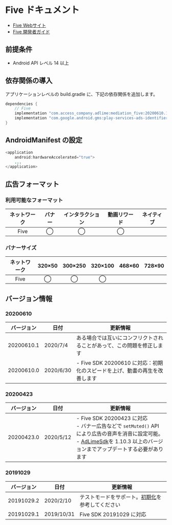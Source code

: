 # Five ドキュメント

- [Five Webサイト](https://www.five-corp.com/)
- [Five 開発者ガイド](https://partner.fivecdm.com/help/integration)

## 前提条件
- Android API レベル 14 以上

## 依存関係の導入
アプリケーションレベルの build.gradle に、下記の依存関係を追加します。

```java
dependencies {
    // Five
    implementation "com.access_company.adlime:mediation_five:20200610.1"
    implementation "com.google.android.gms:play-services-ads-identifier:16.0.0"
}
```

## AndroidManifest の設定
```java
<application
    android:hardwareAccelerated="true">
    ...
</application>
```

## 広告フォーマット

### 利用可能なフォーマット
|ネットワーク |バナー |インタラクション |動画リワード |ネイティブ |
|:---------:|:----:|:------------:|:---------:|:--------:|
| Five      | ◯    | ◯            | ◯         |          |

### バナーサイズ
|ネットワーク | 320×50 | 300×250 | 320×100 | 468×60 | 728×90 |
|:---------:|:------:|:-------:|:-------:|:------:|:------:|
| Five      | ◯      | ◯       | ◯       |        |        |


## バージョン情報
### 20200610
| バージョン    | 日付       | 更新情報                          |
|-------------|------------|---------------------------------|
| 20200610.1  | 2020/7/4   | ある場合では互いにコンフリクトされることがあって、この問題を修正します|
| 20200610.0  | 2020/6/30  | - Five SDK 20200610 に対応：初期化のスピードを上げ、動畫の再生を改善します|

### 20200423
| バージョン    | 日付       | 更新情報                          |
|-------------|------------|---------------------------------|
| 20200423.0  | 2020/5/12  | - Five SDK 20200423 に対応<br>- バナー広告などで `setMuted()` API により広告の音声を消音に設定可能。 <br>- [AdLimeSdk](./init.md)を 1.10.3 以上のバージョンまでアップデートする必要があります |

### 20191029
| バージョン    | 日付       | 更新情報                         |
|-------------|------------|---------------------------------|
| 20191029.2  | 2020/2/10  | テストモードをサポート。[初期化](./init.md)を参考してください |
| 20191029.1  | 2019/10/31 | Five SDK 20191029 に対応 |